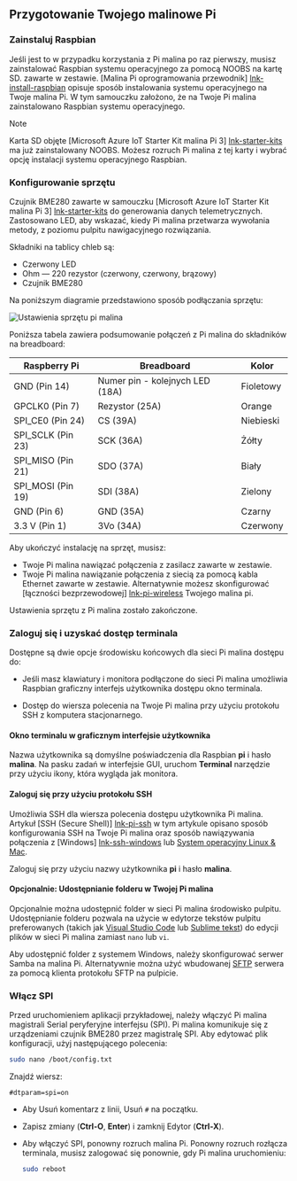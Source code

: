## <a name="prepare-your-raspberry-pi"></a>Przygotowanie Twojego malinowe Pi

### <a name="install-raspbian"></a>Zainstaluj Raspbian

Jeśli jest to w przypadku korzystania z Pi malina po raz pierwszy, musisz zainstalować Raspbian systemu operacyjnego za pomocą NOOBS na kartę SD. zawarte w zestawie. [Malina Pi oprogramowania przewodnik] [ lnk-install-raspbian] opisuje sposób instalowania systemu operacyjnego na Twoje malina Pi. W tym samouczku założono, że na Twoje Pi malina zainstalowano Raspbian systemu operacyjnego.

> [!NOTE]
> Karta SD objęte [Microsoft Azure IoT Starter Kit malina Pi 3] [ lnk-starter-kits] ma już zainstalowany NOOBS. Możesz rozruch Pi malina z tej karty i wybrać opcję instalacji systemu operacyjnego Raspbian.

### <a name="set-up-the-hardware"></a>Konfigurowanie sprzętu

Czujnik BME280 zawarte w samouczku [Microsoft Azure IoT Starter Kit malina Pi 3] [ lnk-starter-kits] do generowania danych telemetrycznych. Zastosowano LED, aby wskazać, kiedy Pi malina przetwarza wywołania metody, z poziomu pulpitu nawigacyjnego rozwiązania.

Składniki na tablicy chleb są:

- Czerwony LED
- Ohm — 220 rezystor (czerwony, czerwony, brązowy)
- Czujnik BME280

Na poniższym diagramie przedstawiono sposób podłączania sprzętu:

![Ustawienia sprzętu pi malina][img-connection-diagram]

Poniższa tabela zawiera podsumowanie połączeń z Pi malina do składników na breadboard:

| Raspberry Pi            | Breadboard             |Kolor         |
| ----------------------- | ---------------------- | ------------- |
| GND (Pin 14)            | Numer pin - kolejnych LED (18A)      | Fioletowy          |
| GPCLK0 (Pin 7)          | Rezystor (25A)         | Orange          |
| SPI_CE0 (Pin 24)        | CS (39A)               | Niebieski          |
| SPI_SCLK (Pin 23)       | SCK (36A)              | Żółty        |
| SPI_MISO (Pin 21)       | SDO (37A)              | Biały         |
| SPI_MOSI (Pin 19)       | SDI (38A)              | Zielony         |
| GND (Pin 6)             | GND (35A)              | Czarny         |
| 3.3 V (Pin 1)           | 3Vo (34A)              | Czerwony           |

Aby ukończyć instalację na sprzęt, musisz:

- Twoje Pi malina nawiązać połączenia z zasilacz zawarte w zestawie.
- Twoje Pi malina nawiązanie połączenia z siecią za pomocą kabla Ethernet zawarte w zestawie. Alternatywnie możesz skonfigurować [łączności bezprzewodowej] [ lnk-pi-wireless] Twojego malina pi.

Ustawienia sprzętu z Pi malina zostało zakończone.

### <a name="sign-in-and-access-the-terminal"></a>Zaloguj się i uzyskać dostęp terminala

Dostępne są dwie opcje środowisku końcowych dla sieci Pi malina dostępu do:

- Jeśli masz klawiatury i monitora podłączone do sieci Pi malina umożliwia Raspbian graficzny interfejs użytkownika dostępu okno terminala.

- Dostęp do wiersza polecenia na Twoje Pi malina przy użyciu protokołu SSH z komputera stacjonarnego.

#### <a name="use-a-terminal-window-in-the-gui"></a>Okno terminalu w graficznym interfejsie użytkownika

Nazwa użytkownika są domyślne poświadczenia dla Raspbian **pi** i hasło **malina**. Na pasku zadań w interfejsie GUI, uruchom **Terminal** narzędzie przy użyciu ikony, która wygląda jak monitora.

#### <a name="sign-in-with-ssh"></a>Zaloguj się przy użyciu protokołu SSH

Umożliwia SSH dla wiersza polecenia dostępu użytkownika Pi malina. Artykuł [SSH (Secure Shell)] [ lnk-pi-ssh] w tym artykule opisano sposób konfigurowania SSH na Twoje Pi malina oraz sposób nawiązywania połączenia z [Windows] [ lnk-ssh-windows] lub [ System operacyjny Linux & Mac][lnk-ssh-linux].

Zaloguj się przy użyciu nazwy użytkownika **pi** i hasło **malina**.

#### <a name="optional-share-a-folder-on-your-raspberry-pi"></a>Opcjonalnie: Udostępnianie folderu w Twojej Pi malina

Opcjonalnie można udostępnić folder w sieci Pi malina środowisko pulpitu. Udostępnianie folderu pozwala na użycie w edytorze tekstów pulpitu preferowanych (takich jak [Visual Studio Code](https://code.visualstudio.com/) lub [Sublime tekst](http://www.sublimetext.com/)) do edycji plików w sieci Pi malina zamiast `nano` lub `vi`.

Aby udostępnić folder z systemem Windows, należy skonfigurować serwer Samba na malina Pi. Alternatywnie można użyć wbudowanej [SFTP](https://www.raspberrypi.org/documentation/remote-access/) serwera za pomocą klienta protokołu SFTP na pulpicie.

### <a name="enable-spi"></a>Włącz SPI

Przed uruchomieniem aplikacji przykładowej, należy włączyć Pi malina magistrali Serial peryferyjne interfejsu (SPI). Pi malina komunikuje się z urządzeniami czujnik BME280 przez magistralę SPI. Aby edytować plik konfiguracji, użyj następującego polecenia:

```sh
sudo nano /boot/config.txt
```

Znajdź wiersz:

`#dtparam=spi=on`

- Aby Usuń komentarz z linii, Usuń `#` na początku.
- Zapisz zmiany (**Ctrl-O**, **Enter**) i zamknij Edytor (**Ctrl-X**).
- Aby włączyć SPI, ponowny rozruch malina Pi. Ponowny rozruch rozłącza terminala, musisz zalogować się ponownie, gdy Pi malina uruchomieniu:

  ```sh
  sudo reboot
  ```


[img-connection-diagram]: media/iot-suite-raspberry-pi-kit-prepare-pi/rpi2_remote_monitoring.png

[lnk-install-raspbian]: https://www.raspberrypi.org/learning/software-guide/quickstart/
[lnk-pi-wireless]: https://www.raspberrypi.org/documentation/configuration/wireless/README.md
[lnk-pi-ssh]: https://www.raspberrypi.org/documentation/remote-access/ssh/README.md
[lnk-ssh-windows]: https://www.raspberrypi.org/documentation/remote-access/ssh/windows.md
[lnk-ssh-linux]: https://www.raspberrypi.org/documentation/remote-access/ssh/unix.md
[lnk-starter-kits]: https://azure.microsoft.com/develop/iot/starter-kits/